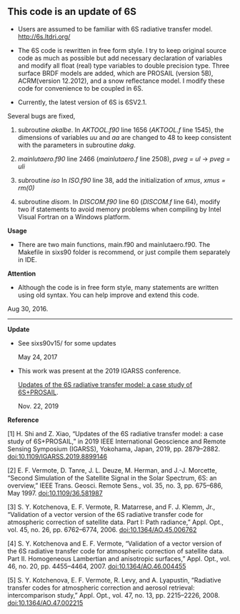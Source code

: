## This code is an update of 6S

* Users are assumed to be familiar with 6S radiative transfer model. http://6s.ltdri.org/

* The 6S code is rewritten in free form style. I try to keep original source code as much as possible but add necessary declaration of variables and modify all float (real) type variables to double precision type. Three surface BRDF models are added, which are PROSAIL (version 5B), ACRM(version 12.2012), and a snow reflectance model. I modify these code for convenience to be coupled in 6S.

* Currently, the latest version of 6S is 6SV2.1.

Several bugs are fixed,

1. subroutine _akalbe_. In _AKTOOL.f90_ line 1656 (_AKTOOL.f_ line 1545), the dimensions of variables _uu_ and _aa_ are changed to 48 to keep consistent with the parameters in subroutine _dakg_.

2. _mainlutaero.f90_ line 2466 (_mainlutaero.f_ line 2508), _pveg = ul_ -> _pveg = uli_

3. subroutine _iso_ In _ISO.f90_ line 38, add the initialization of _xmus_, _xmus = rm(0)_

4. subroutine _disom_. In _DISCOM.f90_ line 60 (_DISCOM.f_ line 64), modify two if statements to avoid memory problems when compiling by Intel Visual Fortran on a Windows platform.

**Usage**

* There are two main functions, main.f90 and mainlutaero.f90. The Makefile in sixs90 folder is recommend, or just compile them separately in IDE.

**Attention**
* Although the code is in free form style, many statements are written using old syntax. You can help improve and extend this code.
	
Aug 30, 2016.

---

**Update**

* See sixs90v15/ for some updates

  May 24, 2017


* This work was present at the 2019 IGARSS conference. 

  [Updates of the 6S radiative transfer model: a case study of 6S+PROSAIL](https://ieeexplore.ieee.org/document/8899146/).

  Nov. 22, 2019

**Reference**

[1] H. Shi and Z. Xiao, “Updates of the 6S radiative transfer model: a case study of 6S+PROSAIL,” in 2019 IEEE International Geoscience and Remote Sensing Symposium (IGARSS), Yokohama, Japan, 2019, pp. 2879–2882. [doi:10.1109/IGARSS.2019.8899146](https://ieeexplore.ieee.org/document/8899146/)

[2] E. F. Vermote, D. Tanre, J. L. Deuze, M. Herman, and J.-J. Morcette, “Second Simulation of the Satellite Signal in the Solar Spectrum, 6S: an overview,” IEEE Trans. Geosci. Remote Sens., vol. 35, no. 3, pp. 675–686, May 1997. [doi:10.1109/36.581987](https://doi.org/10.1109/36.581987)

[3] S. Y. Kotchenova, E. F. Vermote, R. Matarrese, and F. J. Klemm, Jr., “Validation of a vector version of the 6S radiative transfer code for atmospheric correction of satellite data. Part I: Path radiance,” Appl. Opt., vol. 45, no. 26, pp. 6762–6774, 2006. [doi:10.1364/AO.45.006762](https://doi.org/10.1364/AO.45.006762)

[4] S. Y. Kotchenova and E. F. Vermote, “Validation of a vector version of the 6S radiative transfer code for atmospheric correction of satellite data. Part II. Homogeneous Lambertian and anisotropic surfaces,” Appl. Opt., vol. 46, no. 20, pp. 4455–4464, 2007. [doi:10.1364/AO.46.004455](https://doi.org/10.1364/AO.46.004455)

[5] S. Y. Kotchenova, E. F. Vermote, R. Levy, and A. Lyapustin, “Radiative transfer codes for atmospheric correction and aerosol retrieval: intercomparison study,” Appl. Opt., vol. 47, no. 13, pp. 2215–2226, 2008. [doi:10.1364/AO.47.002215](https://doi.org/10.1364/AO.47.002215)

